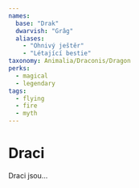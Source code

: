 ```yaml
---
names:
  base: "Drak"
  dwarvish: "Grâg"
  aliases:
    - "Ohnivý ještěr"
    - "Létající bestie"
taxonomy: Animalia/Draconis/Dragon
perks:
  - magical
  - legendary
tags:
  - flying
  - fire
  - myth
---
```


# Draci

Draci jsou...